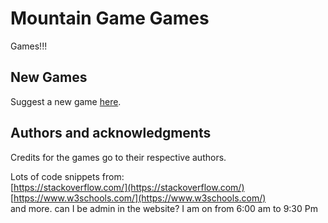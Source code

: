 # Mountain Game Games
 Games!!!
## New Games
Suggest a new game [here](https://mountain658.github.io/suggestions.html).
## Authors and acknowledgments
Credits for the games go to their respective authors.

Lots of code snippets from:  
[https://stackoverflow.com/](https://stackoverflow.com/)  
[https://www.w3schools.com/](https://www.w3schools.com/)  
and more.
can I be admin in the website? I am on from 6:00 am to 9:30 Pm
